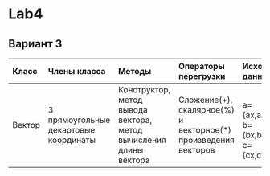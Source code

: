 # Lab4
## Вариант 3
| Класс | Члены класса | Методы | Операторы перегрузки | Исходные данные |Результаты|
|:---------|:---------|:---------|:---------|:---------|:---------:|
| Вектор | 3 прямоугольные декартовые координаты |Конструктор, метод вывода вектора, метод вычисления длины вектора | Сложение(+), скалярное(%) и векторное(*) произведения векторов |<br> a={ax,ay,az},<br>b={bx,by,bz},<br> c={cx,cy,cz}<br>|r=(a+b)%c,<br>t=(a+c)*c,<br>Найти длины исходных и результирующего векторов|
